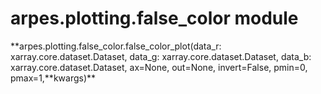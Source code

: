 arpes.plotting.false\_color module
==================================

**arpes.plotting.false\_color.false\_color\_plot(data\_r:
xarray.core.dataset.Dataset, data\_g: xarray.core.dataset.Dataset,
data\_b: xarray.core.dataset.Dataset, ax=None, out=None, invert=False,
pmin=0, pmax=1,**kwargs)\*\*
